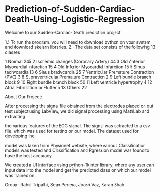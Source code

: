 # Prediction-of-Sudden-Cardiac-Death-Using-Logistic-Regression

Welcome to our Sudden-Cardiac-Death prediction project.

1.) To run the program, you will need to download python on your system and download skelarn libraries.
2.) The data set consists of the following 13 classes

1 Normal 245
2 Ischemic changes (Coronary Artery) 44
3 Old Anterior Myocardial Infarction 15
4 Old Inferior Myocardial Infarction 15
5 Sinus tachycardia 13
6 Sinus bradycardia 25
7 Ventricular Premature Contraction (PVC) 3
8 Supraventricular Premature Contraction 2
9 Left bundle branch block 9
10 Right bundle branch block 50
11 Left ventricle hypertrophy 4
12 Atrial Fibrillation or Flutter 5
13 Others 22

About Our Project:

  After processing the signal file obtained from the electrodes placed on out test subject using LabView, we did signal processing using MathLab and extracting 
  
  the various features of the ECG signal. The signal was ectracted to a csv file, which was used for testing on our model. The dataset used for developing the 
  
  model was taken from Physionet website, where various Classification models was tested and Classification and Rgression model was found to have the best accuracy.
  
  We created a UI interface using python-Tkinter library, where any user can input data into the model and get the predicted class on which our model was trained on.


Group- Rahul Tripathi, Sean Periera, Joash Vaz, Karan Shah
